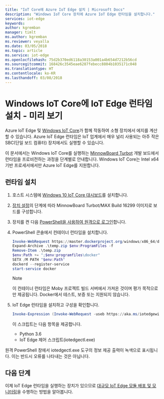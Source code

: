 ```yaml
---
title: "IoT Core에 Azure IoT Edge 설치 | Microsoft Docs"
description: "Windows IoT Core 장치에 Azure IoT Edge 런타임을 설치합니다."
services: iot-edge
keywords: 
author: kgremban
manager: timlt
ms.author: kgremban
ms.reviewer: veyalla
ms.date: 03/05/2018
ms.topic: article
ms.service: iot-edge
ms.openlocfilehash: 75d2b370ed6118a30153a001a4b654d7212b56cd
ms.sourcegitcommit: 168426c3545eae6287febecc8804b1035171c048
ms.translationtype: HT
ms.contentlocale: ko-KR
ms.lasthandoff: 03/08/2018
---
```

# <a name="install-the-iot-edge-runtime-on-windows-iot-core---preview"></a>Windows IoT Core에 IoT Edge 런타임 설치 - 미리 보기

Azure IoT Edge 및 [Windows IoT Core](https://docs.microsoft.com/windows/iot-core/)가 함께 작동하여 소형 장치에서 에지를 계산할 수 있습니다. Azure IoT Edge 런타임은 IoT 업계에서 매우 널리 사용되는 아주 작은 SBC(단일 보드 컴퓨터) 장치에서도 실행할 수 있습니다. 

이 문서에서는 Windows IoT Core를 실행하는 [MinnowBoard Turbot][lnk-minnow] 개발 보드에서 런타임을 프로비전하는 과정을 단계별로 안내합니다. Windows IoT Core는 Intel x64 기반 프로세서에서만 Azure IoT Edge를 지원합니다. 

## <a name="install-the-runtime"></a>런타임 설치

1. 호스트 시스템에 [Windows 10 IoT Core 대시보드][lnk-core]를 설치합니다.
1. [장치 설정][lnk-board]의 단계에 따라 MinnowBoard Turbot/MAX Build 16299 이미지로 보드를 구성합니다. 
1. 장치를 켠 다음 [PowerShell을 사용하여 원격으로 로그인][lnk-powershell]합니다.
1. PowerShell 콘솔에서 컨테이너 런타임을 설치합니다. 

   ```powershell
   Invoke-WebRequest https://master.dockerproject.org/windows/x86_64/docker-0.0.0-dev.zip -o temp.zip
   Expand-Archive .\temp.zip $env:ProgramFiles -f
   Remove-Item .\temp.zip
   $env:Path += ";$env:programfiles\docker"
   SETX /M PATH "$env:Path"
   dockerd --register-service
   start-service docker
   ```

   >[!NOTE]
   >이 컨테이너 런타임은 Moby 프로젝트 빌드 서버에서 가져온 것이며 평가 목적으로만 제공됩니다. Docker에서 테스트, 보증 또는 지원되지 않습니다.

1. IoT Edge 런타임을 설치하고 구성을 확인합니다.

   ```powershell
   Invoke-Expression (Invoke-WebRequest -useb https://aka.ms/iotedgewin)
   ```

   이 스크립트는 다음 항목을 제공합니다. 
   * Python 3.6
   * IoT Edge 제어 스크립트(iotedgectl.exe)

원격 PowerShell 창에서 iotedgectl.exe 도구의 정보 제공 출력이 녹색으로 표시됩니다. 이는 반드시 오류를 나타내는 것은 아닙니다. 

## <a name="next-steps"></a>다음 단계

이제 IoT Edge 런타임을 실행하는 장치가 있으므로 [대규모 IoT Edge 모듈 배포 및 모니터링][lnk-deploy]을 수행하는 방법을 알아봅니다.

<!--Links-->
[lnk-minnow]: https://minnowboard.org/ 
[lnk-core]: https://docs.microsoft.com/windows/iot-core/connect-your-device/iotdashboard
[lnk-board]: https://developer.microsoft.com/windows/iot/Docs/GetStarted/mbm/sdcard/stable/getstartedstep2
[lnk-powershell]: https://docs.microsoft.com/windows/iot-core/connect-your-device/powershell
[lnk-deploy]: how-to-deploy-monitor.md
[lnk-docker-install]: https://docs.docker.com/engine/installation/linux/docker-ce/binaries#install-server-and-client-binaries-on-windows
[lnk-docker-containers]: https://docs.microsoft.com/virtualization/windowscontainers/quick-start/quick-start-windows-10#2-switch-to-windows-containers